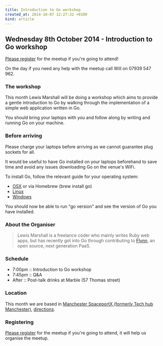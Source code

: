 ```yaml
---
title: Introduction to Go workshop
created_at: 2014-10-07 12:27:32 +0100
kind: article
---
```


## Wednesday 8th October 2014 - Introduction to Go workshop

[Please register](https://docs.google.com/forms/d/1s1AmKWLzryhhTKUOwOVAy4rk9va5CAGKHEvkL62gC_A/viewform) for the meetup if you're going to attend!

On the day if you need any help with the meetup call Will on 07939 547 962.

### The workshop

This month Lewis Marshall will be doing a workshop which aims to provide a gentle introduction to Go by walking through the implementation of a simple web application written in Go.

You should bring your laptops with you and follow along by writing and running Go on your machine.

### Before arriving

Please charge your laptops before arriving as we cannot guarantee plug sockets for all.

It would be useful to have Go installed on your laptops beforehand to save time and avoid any issues downloading Go on the venue's WiFi.

To install Go, follow the relevant guide for your operating system:

* [OSX](https://golang.org/doc/install#osx) or via Homebrew (brew install go)
* [Linux](https://golang.org/doc/install#tarball)
* [Windows](https://golang.org/doc/install#windows)

You should now be able to run "go version" and see the version of Go you have installed.

### About the Organiser

> Lewis Marshall is a freelance coder who mainly writes Ruby web apps, but has recently got into Go through contributing to [Flynn](https://flynn.io), an open source, next generation PaaS.

### Schedule

* 7:00pm :: Introduction to Go workshop
* 7:45pm :: Q&A
* After  :: Post-talk drinks at Marble (57 Thomas street)

### Location

This month we are based in [Manchester SpaceportX (formerly Tech hub Manchester)](http://spaceportx.com/), [directions](https://www.google.com/maps/preview?daddr=53.4823,-2.23394).

### Registering

[Please register](https://docs.google.com/forms/d/1jNdUQMBGAZRRyK8VeDiIa17__T2qllGyCedIlLffMz8/viewform) for the meetup if you're going to attend, it will help us organise the meetup.
